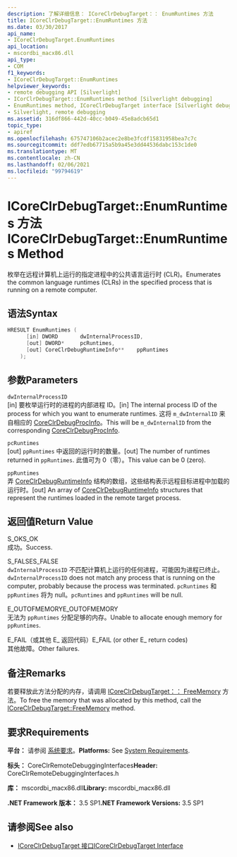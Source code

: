 ```yaml
---
description: 了解详细信息： ICoreClrDebugTarget：： EnumRuntimes 方法
title: ICoreClrDebugTarget::EnumRuntimes 方法
ms.date: 03/30/2017
api_name:
- ICoreClrDebugTarget.EnumRuntimes
api_location:
- mscordbi_macx86.dll
api_type:
- COM
f1_keywords:
- ICoreClrDebugTarget::EnumRuntimes
helpviewer_keywords:
- remote debugging API [Silverlight]
- ICorClrDebugTarget::EnumRuntimes method [Silverlight debugging]
- EnumRuntimes method, ICoreClrDebugTarget interface [Silverlight debugging]
- Silverlight, remote debugging
ms.assetid: 316df866-442d-40cc-b049-45e8adcb65d1
topic_type:
- apiref
ms.openlocfilehash: 675747106b2acec2e8be3fcdf15831958bea7c7c
ms.sourcegitcommit: ddf7edb67715a5b9a45e3dd44536dabc153c1de0
ms.translationtype: MT
ms.contentlocale: zh-CN
ms.lasthandoff: 02/06/2021
ms.locfileid: "99794619"
---
```

# <a name="icoreclrdebugtargetenumruntimes-method"></a><span data-ttu-id="9df9e-103">ICoreClrDebugTarget::EnumRuntimes 方法</span><span class="sxs-lookup"><span data-stu-id="9df9e-103">ICoreClrDebugTarget::EnumRuntimes Method</span></span>

<span data-ttu-id="9df9e-104">枚举在远程计算机上运行的指定进程中的公共语言运行时 (CLR)。</span><span class="sxs-lookup"><span data-stu-id="9df9e-104">Enumerates the common language runtimes (CLRs) in the specified process that is running on a remote computer.</span></span>  
  
## <a name="syntax"></a><span data-ttu-id="9df9e-105">语法</span><span class="sxs-lookup"><span data-stu-id="9df9e-105">Syntax</span></span>  
  
```cpp  
HRESULT EnumRuntimes (  
      [in] DWORD       dwInternalProcessID,  
      [out] DWORD*     pcRuntimes,  
      [out] CoreClrDebugRuntimeInfo**    ppRuntimes  
    );  
```  
  
## <a name="parameters"></a><span data-ttu-id="9df9e-106">参数</span><span class="sxs-lookup"><span data-stu-id="9df9e-106">Parameters</span></span>  

 `dwInternalProcessID`  
 <span data-ttu-id="9df9e-107">[in] 要枚举运行时的进程的内部进程 ID。</span><span class="sxs-lookup"><span data-stu-id="9df9e-107">[in] The internal process ID of the process for which you want to enumerate runtimes.</span></span> <span data-ttu-id="9df9e-108">这将 `m_dwInternalID` 来自相应的 [CoreClrDebugProcInfo](coreclrdebugprocinfo-structure.md)。</span><span class="sxs-lookup"><span data-stu-id="9df9e-108">This will be `m_dwInternalID` from the corresponding [CoreClrDebugProcInfo](coreclrdebugprocinfo-structure.md).</span></span>  
  
 `pcRuntimes`  
 <span data-ttu-id="9df9e-109">[out] `ppRuntimes` 中返回的运行时的数量。</span><span class="sxs-lookup"><span data-stu-id="9df9e-109">[out] The number of runtimes returned in `ppRuntimes`.</span></span> <span data-ttu-id="9df9e-110">此值可为 0（零）。</span><span class="sxs-lookup"><span data-stu-id="9df9e-110">This value can be 0 (zero).</span></span>  
  
 `ppRuntimes`  
 <span data-ttu-id="9df9e-111">弄 [CoreClrDebugRuntimeInfo](coreclrdebugruntimeinfo-structure.md) 结构的数组，这些结构表示远程目标进程中加载的运行时。</span><span class="sxs-lookup"><span data-stu-id="9df9e-111">[out] An array of [CoreClrDebugRuntimeInfo](coreclrdebugruntimeinfo-structure.md) structures that represent the runtimes loaded in the remote target process.</span></span>  
  
## <a name="return-value"></a><span data-ttu-id="9df9e-112">返回值</span><span class="sxs-lookup"><span data-stu-id="9df9e-112">Return Value</span></span>  

 <span data-ttu-id="9df9e-113">S_OK</span><span class="sxs-lookup"><span data-stu-id="9df9e-113">S_OK</span></span>  
 <span data-ttu-id="9df9e-114">成功。</span><span class="sxs-lookup"><span data-stu-id="9df9e-114">Success.</span></span>  
  
 <span data-ttu-id="9df9e-115">S_FALSE</span><span class="sxs-lookup"><span data-stu-id="9df9e-115">S_FALSE</span></span>  
 <span data-ttu-id="9df9e-116">`dwInternalProcessID` 不匹配计算机上运行的任何进程，可能因为进程已终止。</span><span class="sxs-lookup"><span data-stu-id="9df9e-116">`dwInternalProcessID` does not match any process that is running on the computer, probably because the process was terminated.</span></span> <span data-ttu-id="9df9e-117">`pcRuntimes` 和 `ppRuntimes` 将为 null。</span><span class="sxs-lookup"><span data-stu-id="9df9e-117">`pcRuntimes` and `ppRuntimes` will be null.</span></span>  
  
 <span data-ttu-id="9df9e-118">E_OUTOFMEMORY</span><span class="sxs-lookup"><span data-stu-id="9df9e-118">E_OUTOFMEMORY</span></span>  
 <span data-ttu-id="9df9e-119">无法为 `ppRuntimes` 分配足够的内存。</span><span class="sxs-lookup"><span data-stu-id="9df9e-119">Unable to allocate enough memory for `ppRuntimes`.</span></span>  
  
 <span data-ttu-id="9df9e-120">E_FAIL（或其他 E_ 返回代码）</span><span class="sxs-lookup"><span data-stu-id="9df9e-120">E_FAIL (or other E_ return codes)</span></span>  
 <span data-ttu-id="9df9e-121">其他故障。</span><span class="sxs-lookup"><span data-stu-id="9df9e-121">Other failures.</span></span>  
  
## <a name="remarks"></a><span data-ttu-id="9df9e-122">备注</span><span class="sxs-lookup"><span data-stu-id="9df9e-122">Remarks</span></span>  

 <span data-ttu-id="9df9e-123">若要释放此方法分配的内存，请调用 [ICoreClrDebugTarget：： FreeMemory](icoreclrdebugtarget-freememory-method.md) 方法。</span><span class="sxs-lookup"><span data-stu-id="9df9e-123">To free the memory that was allocated by this method, call the [ICoreClrDebugTarget::FreeMemory](icoreclrdebugtarget-freememory-method.md) method.</span></span>  
  
## <a name="requirements"></a><span data-ttu-id="9df9e-124">要求</span><span class="sxs-lookup"><span data-stu-id="9df9e-124">Requirements</span></span>  

 <span data-ttu-id="9df9e-125">**平台：** 请参阅 [系统要求](../../get-started/system-requirements.md)。</span><span class="sxs-lookup"><span data-stu-id="9df9e-125">**Platforms:** See [System Requirements](../../get-started/system-requirements.md).</span></span>  
  
 <span data-ttu-id="9df9e-126">**标头：** CoreClrRemoteDebuggingInterfaces</span><span class="sxs-lookup"><span data-stu-id="9df9e-126">**Header:** CoreClrRemoteDebuggingInterfaces.h</span></span>  
  
 <span data-ttu-id="9df9e-127">**库：** mscordbi_macx86.dll</span><span class="sxs-lookup"><span data-stu-id="9df9e-127">**Library:** mscordbi_macx86.dll</span></span>  
  
 <span data-ttu-id="9df9e-128">**.NET Framework 版本：** 3.5 SP1</span><span class="sxs-lookup"><span data-stu-id="9df9e-128">**.NET Framework Versions:** 3.5 SP1</span></span>  
  
## <a name="see-also"></a><span data-ttu-id="9df9e-129">请参阅</span><span class="sxs-lookup"><span data-stu-id="9df9e-129">See also</span></span>

- [<span data-ttu-id="9df9e-130">ICoreClrDebugTarget 接口</span><span class="sxs-lookup"><span data-stu-id="9df9e-130">ICoreClrDebugTarget Interface</span></span>](icoreclrdebugtarget-interface.md)
